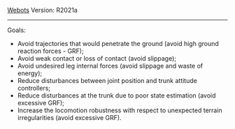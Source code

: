 [Webots](https://www.cyberbotics.com/#cyberbotics) Version: R2021a

---------------------------------------------------------

Goals:

* Avoid trajectories that would penetrate the ground (avoid high ground reaction forces - GRF);
* Avoid weak contact or loss of contact (avoid slippage);
* Avoid undesired leg internal forces (avoid slippage and waste of energy);
* Reduce disturbances between joint position and trunk attitude controllers;
* Reduce disturbances at the trunk due to poor state estimation (avoid excessive GRF);
* Increase the locomotion robustness with respect to unexpected terrain irregularities (avoid excessive GRF).


